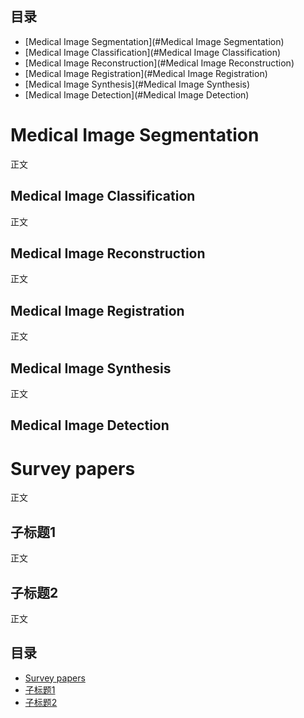 ## 目录
- [Medical Image Segmentation](#Medical Image Segmentation)
- [Medical Image Classification](#Medical Image Classification)
- [Medical Image Reconstruction](#Medical Image Reconstruction)
- [Medical Image Registration](#Medical Image Registration)
- [Medical Image Synthesis](#Medical Image Synthesis)
- [Medical Image Detection](#Medical Image Detection)





# Medical Image Segmentation

正文

## Medical Image Classification

正文

## Medical Image Reconstruction

正文

## Medical Image Registration

正文

## Medical Image Synthesis

正文
## Medical Image Detection



# Survey papers

正文

## 子标题1

正文

## 子标题2

正文

## 目录

- [Survey papers](#Survey-papers)
- [子标题1](#子标题1)
- [子标题2](#子标题2)
